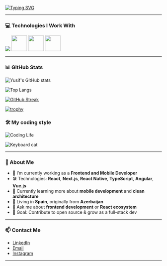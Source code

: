 [![Typing SVG](https://readme-typing-svg.herokuapp.com?font=Fira+Code&size=22&pause=1000&color=00F7FF&center=true&vCenter=true&width=435&lines=Hi+%F0%9F%91%8B%2C+I'm+Yusif;Frontend+Developer;React+%7C+Next.js+%7C+TypeScript+Lover)](https://git.io/typing-svg)

---

### 💻 Technologies I Work With

<div style="display:flex,flexDirection:"column">
  <img src="https://skillicons.dev/icons?i=react,nextjs,ts,js,html,css,tailwind,redux,firebase,git" />
  <img src="https://media.giphy.com/media/XAxylRMCdpbEWUAvr8/giphy.gif" width="50">
  <img src="https://media.giphy.com/media/fsEaZldNC8A1PJ3mwp/giphy.gif" width="50">
  <img src="https://i.giphy.com/media/KzJkzjggfGN5Py6nkT/200.webp" width="50">
</p>

---

### 📊 GitHub Stats

![Yusif's GitHub stats](https://github-readme-stats.vercel.app/api?username=mahirliy55&show_icons=true&theme=radical)

![Top Langs](https://github-readme-stats.vercel.app/api/top-langs/?username=mahirliy55&layout=compact&langs_count=6&theme=radical)

[![GitHub Streak](https://github-readme-streak-stats.herokuapp.com/?user=mahirliy55&theme=radical)](https://git.io/streak-stats)

[![trophy](https://github-profile-trophy.vercel.app/?username=mahirliy55&theme=algolia&row=1&column=6)](https://github.com/ryo-ma/github-profile-trophy)

### 🛠️ My coding style

![Coding Life](https://media.giphy.com/media/ZVik7pBtu9dNS/giphy.gif)

![Keyboard cat](https://media.giphy.com/media/JIX9t2j0ZTN9S/giphy.gif)





---

### 🚀 About Me

- 🔭 I’m currently working as a **Frontend and Mobile Developer**  
- 🛠️ Technologies: **React**, **Next.js**, **React Native**, **TypeScript**, **Angular**, **Vue.js**
- 🌱 Currently learning more about **mobile development** and **clean architecture**  
- 📍 Living in **Spain**, originally from **Azerbaijan**  
- 💬 Ask me about **frontend development** or **React ecosystem**  
- 🎯 Goal: Contribute to open source & grow as a full-stack dev

---

### 📫 Contact Me

- [LinkedIn](https://www.linkedin.com/in/yusif-jabrayilov/)  
- [Email](mailto:yusifspain@gmail.com)
- [Instagram](mailto:yusifspain@gmail.com)

---

